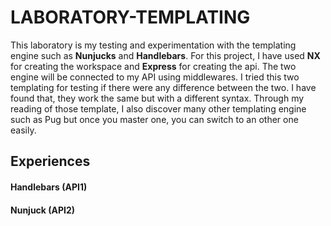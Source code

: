 # LABORATORY-TEMPLATING

This laboratory is my testing and experimentation with the templating engine such as **Nunjucks** and **Handlebars**. For this project, I have used **NX** for creating the workspace and **Express** for creating the api. The two engine will be connected to my API using middlewares. I tried this two templating for testing if there were any difference between the two. I have found that, they work the same but with a different syntax. Through my reading of those template, I also discover many other templating engine such as Pug but once you master one, you can switch to an other one easily.

## Experiences

#### Handlebars (API1)

#### Nunjuck (API2)
